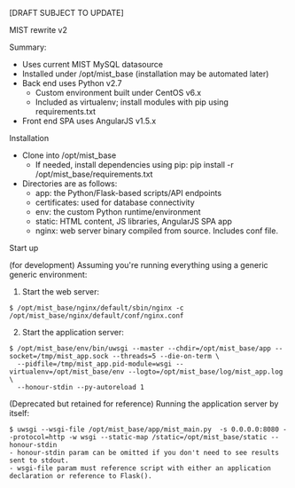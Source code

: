 [DRAFT SUBJECT TO UPDATE]

MIST rewrite v2

Summary:
 - Uses current MIST MySQL datasource
 - Installed under /opt/mist_base (installation may be automated later)
 - Back end uses Python v2.7
   - Custom environment built under CentOS v6.x
   - Included as virtualenv; install modules with pip using requirements.txt
 - Front end SPA uses AngularJS v1.5.x

Installation
 - Clone into /opt/mist_base
   - If needed, install dependencies using pip: pip install -r /opt/mist_base/requirements.txt
 - Directories are as follows:
   - app: the Python/Flask-based scripts/API endpoints
   - certificates: used for database connectivity
   - env: the custom Python runtime/environment
   - static: HTML content, JS libraries, AngularJS SPA app
   - nginx: web server binary compiled from source. Includes conf file.
 
Start up

(for development)
Assuming you're running everything using a generic generic environment:
1. Start the web server:
 ```
 $ /opt/mist_base/nginx/default/sbin/nginx -c /opt/mist_base/nginx/default/conf/nginx.conf
 ```
2. Start the application server:
 ```
 $ /opt/mist_base/env/bin/uwsgi --master --chdir=/opt/mist_base/app --socket=/tmp/mist_app.sock --threads=5 --die-on-term \
   --pidfile=/tmp/mist_app.pid-module=wsgi --virtualenv=/opt/mist_base/env --logto=/opt/mist_base/log/mist_app.log \
   --honour-stdin --py-autoreload 1 
 ```

(Deprecated but retained for reference) Running the application server by itself: 
 ```
 $ uwsgi --wsgi-file /opt/mist_base/app/mist_main.py  -s 0.0.0.0:8080 --protocol=http -w wsgi --static-map /static=/opt/mist_base/static --honour-stdin
 - honour-stdin param can be omitted if you don't need to see results sent to stdout.
 - wsgi-file param must reference script with either an application declaration or reference to Flask().
 ```
 
